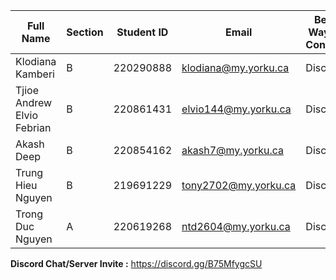 | Full Name | Section | Student ID | Email | Best Way to Contact | Discord Username |
|-----------|--------|------------|-------|---------------------|------------------|
| Klodiana Kamberi | B | 220290888 | klodiana@my.yorku.ca | Discord | ohno4734 |
| Tjioe Andrew Elvio Febrian | B | 220861431 | elvio144@my.yorku.ca | Discord | zarathustra2149 |
| Akash Deep  | B | 220854162 | akash7@my.yorku.ca | Discord | aakash8661 | 
| Trung Hieu Nguyen  |  B  |  219691229  |  tony2702@my.yorku.ca  |  Discord  |  fishonthetree  |
| Trong Duc Nguyen | A | 220619268 | ntd2604@my.yorku.ca  | Discord | kaintd   |


**Discord Chat/Server Invite :** https://discord.gg/B75MfygcSU
